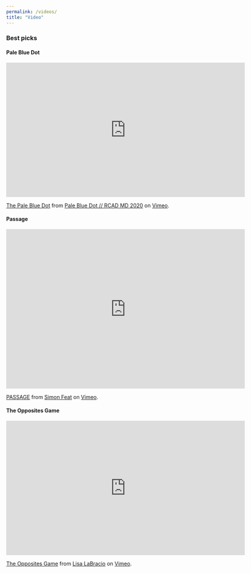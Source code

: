```yaml
---
permalink: /videos/
title: "Video"
---
```


### Best picks

#### Pale Blue Dot
<iframe src="https://player.vimeo.com/video/249968820" width="640" height="360" frameborder="0" allow="autoplay; fullscreen" allowfullscreen></iframe>
<p><a href="https://vimeo.com/249968820">The Pale Blue Dot</a> from <a href="https://vimeo.com/rcadpalebluedot">Pale Blue Dot // RCAD MD 2020</a> on <a href="https://vimeo.com">Vimeo</a>.</p>

#### Passage
<iframe src="https://player.vimeo.com/video/245391682" width="640" height="427" frameborder="0" allow="autoplay; fullscreen" allowfullscreen></iframe>
<p><a href="https://vimeo.com/245391682">PASSAGE</a> from <a href="https://vimeo.com/simonfeat">Simon Feat</a> on <a href="https://vimeo.com">Vimeo</a>.</p>

#### The Opposites Game
<iframe src="https://player.vimeo.com/video/314643521" width="640" height="360" frameborder="0" allow="autoplay; fullscreen" allowfullscreen></iframe>
<p><a href="https://vimeo.com/314643521">The Opposites Game</a> from <a href="https://vimeo.com/lisalabra">Lisa LaBracio</a> on <a href="https://vimeo.com">Vimeo</a>.</p>
